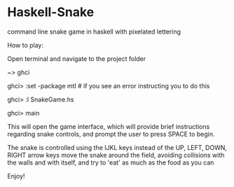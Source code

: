 # Haskell-Snake
command line snake game in haskell with pixelated lettering


How to play:

Open terminal and navigate to the project folder

~> ghci

ghci> :set -package mtl # if you see an error instructing you to do this

ghci> :l SnakeGame.hs

ghci> main

This will open the game interface, which will provide brief instructions regarding snake controls, and prompt the user to press SPACE to begin.

The snake is controlled using the IJKL keys instead of the UP, LEFT, DOWN, RIGHT arrow keys
move the snake around the field, avoiding collisions with the walls and with itself, and try to 'eat' as much as the food as you can

Enjoy!
